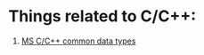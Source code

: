 # Things related to C/C++:
1. [MS C/C++ common data types](https://docs.microsoft.com/en-us/openspecs/windows_protocols/ms-dtyp/efda8314-6e41-4837-8299-38ba0ee04b92)
